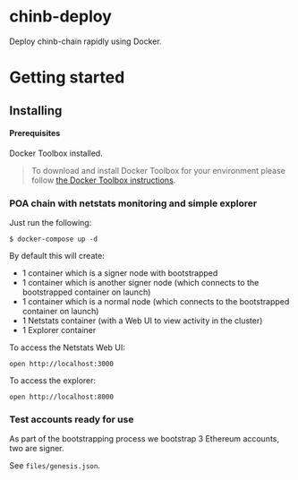 # chinb-deploy
Deploy chinb-chain rapidly using Docker. 


# Getting started

## Installing

#### Prerequisites

Docker Toolbox installed. 
> To download and install Docker Toolbox for your environment please
follow [the Docker Toolbox instructions](https://www.docker.com/products/docker-toolbox). 

### POA chain with netstats monitoring and simple explorer

Just run the following:

```
$ docker-compose up -d
```

By default this will create:

* 1 container which is a signer node with bootstrapped
* 1 container which is another signer node (which connects to the bootstrapped container on launch)
* 1 container which is a normal node (which connects to the bootstrapped container on launch)
* 1 Netstats container (with a Web UI to view activity in the cluster)
* 1 Explorer container

To access the Netstats Web UI:

```
open http://localhost:3000
```

To access the explorer:

```
open http://localhost:8000
```

### Test accounts ready for use

As part of the bootstrapping process we bootstrap 3 Ethereum accounts, two are signer.

See `files/genesis.json`.

